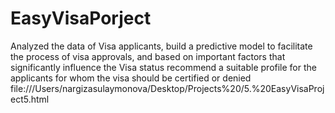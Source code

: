 # EasyVisaPorject
Analyzed the data of Visa applicants, build a predictive model to facilitate the process of visa approvals, and based on important factors that significantly influence the Visa status recommend a suitable profile for the applicants for whom the visa should be certified or denied
file:///Users/nargizasulaymonova/Desktop/Projects%20/5.%20EasyVisaProject5.html
